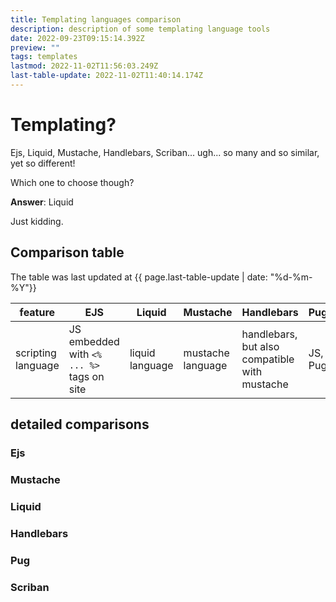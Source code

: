 ```yaml
---
title: Templating languages comparison
description: description of some templating language tools
date: 2022-09-23T09:15:14.392Z
preview: ""
tags: templates
lastmod: 2022-11-02T11:56:03.249Z
last-table-update: 2022-11-02T11:40:14.174Z
---
```


# Templating?

Ejs, Liquid, Mustache, Handlebars, Scriban... ugh... so many and so similar, yet so different!

Which one to choose though?

**Answer**: Liquid

Just kidding.

## Comparison table

The table was last updated at {{ page.last-table-update | date: "%d-%m-%Y"}}

|feature| EJS| Liquid| Mustache| Handlebars| Pug | Scriban |
|---|---|---|---|---|---|---|
|scripting language| JS embedded with `<% ... %>` tags on site | liquid language | mustache language | handlebars, but also compatible with mustache | JS, Pug | Scriban language |

## detailed comparisons

### Ejs

### Mustache

### Liquid

### Handlebars

### Pug

### Scriban
